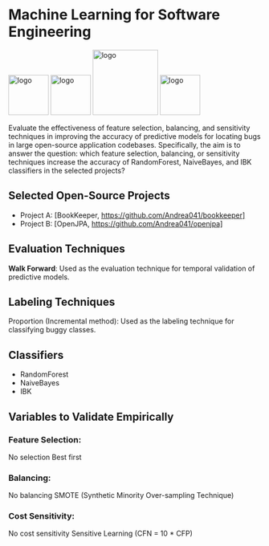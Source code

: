 # Machine Learning for Software Engineering

<p align="left">
  <img src="https://pbs.twimg.com/profile_images/545716709311520769/piLLa1iC_400x400.png" alt="logo" style="width: 80px;"/>
  <img src="https://upload.wikimedia.org/wikipedia/commons/6/67/OpenJPA_Logo.png" alt="logo" style="width: 80px;"/>
  <img src="https://upload.wikimedia.org/wikipedia/commons/8/82/Jira_%28Software%29_logo.svg" alt="logo" style="width: 130px;"/>
  <img src="https://upload.wikimedia.org/wikipedia/commons/e/e0/Git-logo.svg" alt="logo" style="width: 80px;"/>
</p>

Evaluate the effectiveness of feature selection, balancing, and sensitivity techniques in improving the accuracy of predictive models for locating bugs in large open-source application codebases. Specifically, the aim is to answer the question: which feature selection, balancing, or sensitivity techniques increase the accuracy of RandomForest, NaiveBayes, and IBK classifiers in the selected projects?

## Selected Open-Source Projects

- Project A: [BookKeeper, https://github.com/Andrea041/bookkeeper]
- Project B: [OpenJPA, https://github.com/Andrea041/openjpa]

## Evaluation Techniques
**Walk Forward**: Used as the evaluation technique for temporal validation of predictive models.

## Labeling Techniques
Proportion (Incremental method): Used as the labeling technique for classifying buggy classes.

## Classifiers
- RandomForest
- NaiveBayes
- IBK

## Variables to Validate Empirically
### Feature Selection:
No selection
Best first

### Balancing:
No balancing
SMOTE (Synthetic Minority Over-sampling Technique)

### Cost Sensitivity:
No cost sensitivity
Sensitive Learning (CFN = 10 * CFP)

